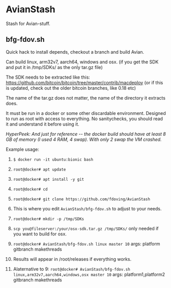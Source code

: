 # AvianStash
Stash for Avian-stuff.

## bfg-fdov.sh
Quick hack to install depends, checkout a branch and build Avian.

Can build linux, arm32v7, aarch64, windows and osx. (if you get the SDK and put it in /tmp/SDKs/ as the only tar.gz file)

The SDK needs to be extracted like this: https://github.com/bitcoin/bitcoin/tree/master/contrib/macdeploy
(or if this is updated, check out the older bitcoin branches, like 0.18 etc)

The name of the tar.gz does not matter, the name of the directory it extracts does.


It must be run in a docker or some other discardable environment.
Designed to run as root with access to everything.
No sanitychecks, you should read it and understand it before using it.

_HyperPeek: And just for reference -- the docker build should have at least 8 GB of memory (I used 4 RAM, 4 swap). With only 2 swap the VM crashed._


Example usage:

1. `$ docker run -it ubuntu:bionic bash`

2. `root@docker# apt update`

3. `root@docker# apt install -y git`

4. `root@docker# cd`

5. `root@docker# git clone https://github.com/fdoving/AvianStash`

6. This is where you edit `AvianStash/bfg-fdov.sh` to adjust to your needs.

7. `root@docker# mkdir -p /tmp/SDKs`

8. `scp you@fileserver:/your/osx-sdk.tar.gz /tmp/SDKs/`  only needed if you want to build for osx.

9. `root@docker# AvianStash/bfg-fdov.sh linux master 10` args: platform gitbranch makethreads

10. Results will appear in /root/releases if everything works.
  
11. Alaternative to 9: `root@docker# AvianStash/bfg-fdov.sh linux,arm32v7,aarch64,windows,osx master 10` args: platform1,platform2 gitbranch makethreads



